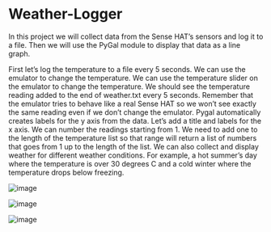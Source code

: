 # Weather-Logger

In this project we will collect data from the Sense HAT’s sensors and log it to a file. Then we will use the PyGal module to display that data as a line graph. 


First let’s log the temperature to a file every 5 seconds. We can use the emulator to change the temperature. We can use the temperature slider on the emulator to change the temperature. We should see the temperature reading added to the end of weather.txt every 5 seconds. Remember that the emulator tries to behave like a real Sense HAT so we won’t see exactly the same reading even if we don’t change the emulator. Pygal automatically creates labels for the y axis from the data. Let’s add a title and labels for the x axis. We can number the readings starting from 1. We need to add one to the length of the temperature list so that range will return a list of numbers that goes from 1 up to the length of the list. We can also collect and display weather for different weather conditions. For example, a hot summer’s day where the temperature is over 30 degrees C and a cold winter where the temperature drops below freezing.


![image](https://user-images.githubusercontent.com/87609938/139233598-0ce9d943-f130-4f1a-abbb-e001da4cf0ce.png)



![image](https://user-images.githubusercontent.com/87609938/139233650-9c7952c6-08a4-4491-8946-866a7b71de71.png)




![image](https://user-images.githubusercontent.com/87609938/139233678-bceacef9-fa53-4241-9f7e-48126bac9d99.png)
